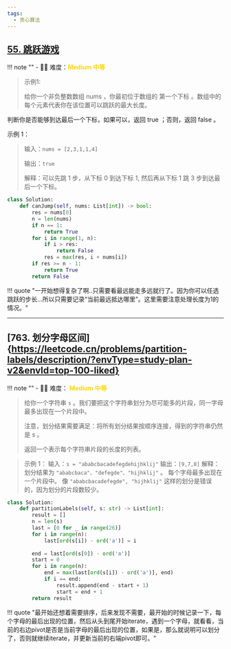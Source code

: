 ```yaml
---
tags:
  - 贪心算法
---
```


## [55. 跳跃游戏](https://leetcode.cn/problems/jump-game/description/?envType=study-plan-v2&envId=top-100-liked)

<!-- 所有文件名必须是该题目的英文名 -->

!!! note ""
    <!-- 这里记载考察的数据结构、算法等 -->
    - 🔑🔑 难度：<span style = "color:gold; font-weight:bold">Medium 中等 </span>

<!-- <span style = "color:gold; font-weight:bold">Medium 中等 </span> 中等 -->
<!-- <span style = "color:crisma; font-weight:bold">High 困难</span> 困难 -->
<!-- <span style = "color:Green; font-weight:bold">Easy 简单</span> 简单 -->

<!-- 题目简介 -->


> 示例1:
> 
> 给你一个非负整数数组 nums ，你最初位于数组的 第一个下标 。数组中的每个元素代表你在该位置可以跳跃的最大长度。

判断你是否能够到达最后一个下标，如果可以，返回 true ；否则，返回 false 。

 

示例 1：

> 输入：`nums = [2,3,1,1,4]`
> 
> 输出：`true`
> 
> 解释：可以先跳 1 步，从下标 0 到达下标 1, 然后再从下标 1 跳 3 步到达最后一个下标。



```python
class Solution:
    def canJump(self, nums: List[int]) -> bool:
        res = nums[0]
        n = len(nums)
        if n == 1:
            return True
        for i in range(1, n):
            if i > res:
                return False
            res = max(res, i + nums[i])
        if res >= n - 1:
            return True
        return False
```

!!! quote "一开始想得复杂了啊..只需要看最远能走多远就行了。因为你可以任选跳跃的步长...所以只需要记录“当前最远抵达哪里”。这里需要注意处理长度为1的情况。"

----

## [763. 划分字母区间]{https://leetcode.cn/problems/partition-labels/description/?envType=study-plan-v2&envId=top-100-liked}

<!-- 所有文件名必须是该题目的英文名 -->

!!! note ""
    <!-- 这里记载考察的数据结构、算法等 -->
    - 🔑🔑 难度： <span style = "color:gold; font-weight:bold">Medium 中等 </span> 

<!-- <span style = "color:gold; font-weight:bold">Medium 中等 </span> 中等 -->
<!-- <span style = "color:crisma; font-weight:bold">High 困难</span> 困难 -->
<!-- <span style = "color:Green; font-weight:bold">Easy 简单</span> 简单 -->

<!-- 题目简介 -->

> 给你一个字符串 `s` 。我们要把这个字符串划分为尽可能多的片段，同一字母最多出现在一个片段中。
> 
> 注意，划分结果需要满足：将所有划分结果按顺序连接，得到的字符串仍然是 s 。
> 
> 返回一个表示每个字符串片段的长度的列表。

 

> 示例 1：
> 输入：`s = "ababcbacadefegdehijhklij"`
> 输出：`[9,7,8]`
> 解释：
> 划分结果为 `"ababcbaca"、"defegde"、"hijhklij"` 。
> 每个字母最多出现在一个片段中。
> 像 `"ababcbacadefegde", "hijhklij"` 这样的划分是错误的，因为划分的片段数较少。 

```python
class Solution:
    def partitionLabels(self, s: str) -> List[int]:
        result = []
        n = len(s)
        last = [0 for _ in range(26)]
        for i in range(n):
            last[ord(s[i]) - ord('a')] = i 
        
        end = last[ord(s[0]) - ord('a')]
        start = 0
        for i in range(n):
            end = max(last[ord(s[i]) - ord('a')], end)
            if i == end:
                result.append(end - start + 1)
                start = end + 1
        return result


```

!!! quote "最开始还想着需要排序，后来发现不需要，最开始的时候记录一下，每个字母的最后出现的位置，然后从头到尾开始iterate，遇到一个字母，就看看，当前的右边pivot是否是当前字母的最后出现的位置，如果是，那么就说明可以划分了，否则就继续iterate，并更新当前的右端pivot即可。"

